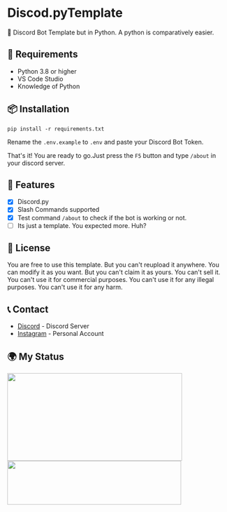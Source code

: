 # Discod.pyTemplate

🤖 Discord Bot Template but in Python. A python is comparatively easier.

## 📝 Requirements

- Python 3.8 or higher
- VS Code Studio
- Knowledge of Python

## 📦 Installation

``` pip install -r requirements.txt ```

Rename the `.env.example` to `.env` and paste your Discord Bot Token.

That's it! You are ready to go.Just press the `F5` button and type `/about` in your discord server.

## 📝 Features

- [x] Discord.py
- [x] Slash Commands supported
- [x] Test command `/about` to check if the bot is working or not.
- [ ] Its just a template. You expected more. Huh?

## 📝 License

You are free to use this template. But you can't reupload it anywhere. You can modify it as you want. But you can't claim it as yours. You can't sell it. You can't use it for commercial purposes. You can't use it for any illegal purposes. You can't use it for any harm.

## 📞 Contact

- [Discord](https://discord.gg/invite/rraBbMQraQ) - Discord Server
- [Instagram](https://instagram.com/hellofaizan) - Personal Account

## 🌍 My Status

<a href="https://discord.com/users/890232380265222215">
     <img src="https://lanyard.cnrad.dev/api/890232380265222215?idleMessage=Just%20Chillin..." width="400" height="200" />
</a>
<br>
<a href="https://discord.gg/invite/rraBbMQraQ">
     <img src="https://invidget.switchblade.xyz/EHthxHRUmr" width="398" height="100" />
</a>
